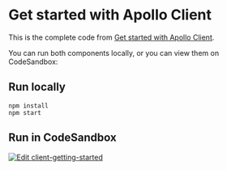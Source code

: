 # Get started with Apollo Client

This is the complete code from [Get started with Apollo Client](https://www.apollographql.com/docs/react/get-started).

You can run both components locally, or you can view them on CodeSandbox:

## Run locally

```shell
npm install
npm start
```

## Run in CodeSandbox

<a href="https://codesandbox.io/s/github/apollographql/docs-examples/tree/main/apollo-client/v3/getting-started?fontsize=14&hidenavigation=1&theme=dark">
  <img alt="Edit client-getting-started" src="https://codesandbox.io/static/img/play-codesandbox.svg">
</a>

